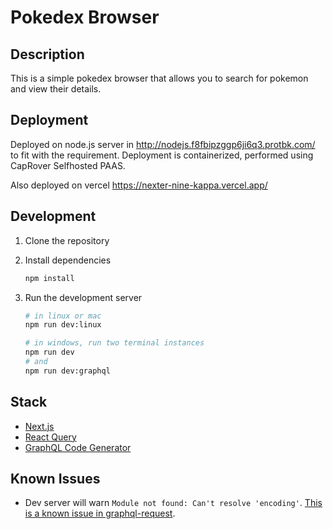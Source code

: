 # Pokedex Browser

## Description

This is a simple pokedex browser that allows you to search for pokemon and view their details.

## Deployment

Deployed on node.js server in http://nodejs.f8fbipzggp6ji6q3.protbk.com/ to fit with the requirement. Deployment is containerized, performed using CapRover Selfhosted PAAS.

Also deployed on vercel https://nexter-nine-kappa.vercel.app/

## Development

1. Clone the repository
2. Install dependencies

   ```bash
   npm install
   ```

3. Run the development server

   ```bash
   # in linux or mac
   npm run dev:linux

   # in windows, run two terminal instances
   npm run dev
   # and
   npm run dev:graphql
   ```

## Stack

- [Next.js](https://nextjs.org/)
- [React Query](https://react-query.tanstack.com/)
- [GraphQL Code Generator](https://the-guild.dev/graphql/codegen/docs/getting-started)

## Known Issues

- Dev server will warn `Module not found: Can't resolve 'encoding'`. [This is a known issue in graphql-request](https://github.com/jasonkuhrt/graphql-request/issues/448).
